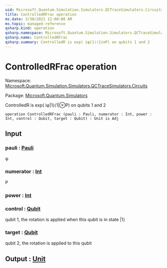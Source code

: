 ```yaml
---
uid: Microsoft.Quantum.Simulation.Simulators.QCTraceSimulators.Circuits.ControlledRFrac
title: ControlledRFrac operation
ms.date: 3/30/2021 12:00:00 AM
ms.topic: managed-reference
qsharp.kind: operation
qsharp.namespace: Microsoft.Quantum.Simulation.Simulators.QCTraceSimulators.Circuits
qsharp.name: ControlledRFrac
qsharp.summary: ControlledR is exp( iφ|1⟩⟨1|⊗P) on qubits 1 and 2
---
```


# ControlledRFrac operation

Namespace: [Microsoft.Quantum.Simulation.Simulators.QCTraceSimulators.Circuits](xref:Microsoft.Quantum.Simulation.Simulators.QCTraceSimulators.Circuits)

Package: [Microsoft.Quantum.Simulators](https://nuget.org/packages/Microsoft.Quantum.Simulators)


ControlledR is exp( iφ|1⟩⟨1|⊗P) on qubits 1 and 2

```qsharp
operation ControlledRFrac (pauli : Pauli, numerator : Int, power : Int, control : Qubit, target : Qubit) : Unit is Adj
```


## Input

### pauli : [Pauli](xref:microsoft.quantum.lang-ref.pauli)

φ


### numerator : [Int](xref:microsoft.quantum.lang-ref.int)

P


### power : [Int](xref:microsoft.quantum.lang-ref.int)




### control : [Qubit](xref:microsoft.quantum.lang-ref.qubit)

qubit 1, the rotation is applied when this qubit is in state |1⟩


### target : [Qubit](xref:microsoft.quantum.lang-ref.qubit)

qubit 2, the rotation is applied to this qubit



## Output : [Unit](xref:microsoft.quantum.lang-ref.unit)

